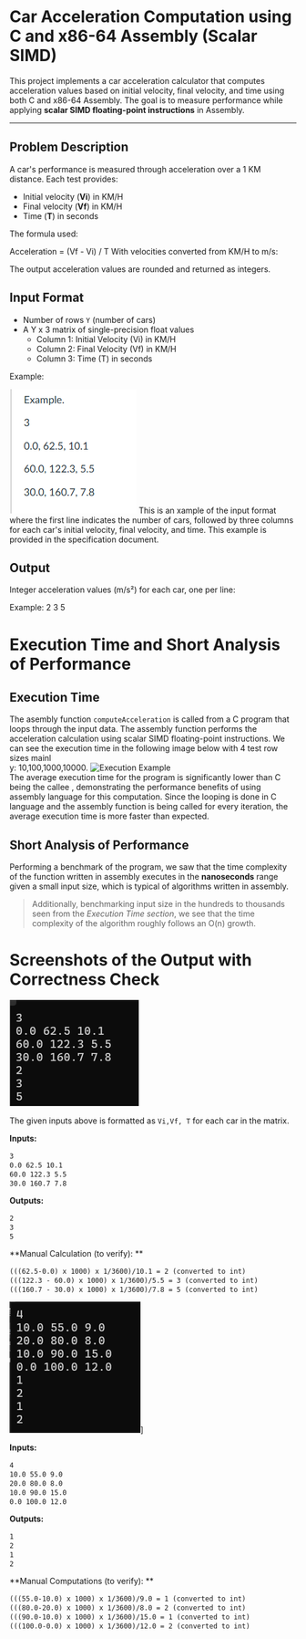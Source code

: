 # Car Acceleration Computation using C and x86-64 Assembly (Scalar SIMD)

This project implements a car acceleration calculator that computes acceleration values based on initial velocity, final velocity, and time using both C and x86-64 Assembly. The goal is to measure performance while applying **scalar SIMD floating-point instructions** in Assembly.

---

## Problem Description

A car's performance is measured through acceleration over a 1 KM distance. Each test provides:

- Initial velocity (**Vi**) in KM/H
- Final velocity (**Vf**) in KM/H
- Time (**T**) in seconds

The formula used:

Acceleration = (Vf - Vi) / T
With velocities converted from KM/H to m/s:

The output acceleration values are rounded and returned as integers.

## Input Format

- Number of rows `Y` (number of cars)
- A Y x 3 matrix of single-precision float values
  - Column 1: Initial Velocity (Vi) in KM/H
  - Column 2: Final Velocity (Vf) in KM/H
  - Column 3: Time (T) in seconds

Example:

![Example output](files/LBYARCH_MP2/images/Output.png)
This is an xample of the input format where the first line indicates the number of cars, followed by three columns for each car's initial velocity, final velocity, and time.
This example is provided in the specification document.


##  Output

Integer acceleration values (m/s²) for each car, one per line:

Example:
2
3
5

# Execution Time and Short Analysis of Performance

## Execution Time
The asembly function `computeAcceleration` is called from a C program that loops through the input data. The assembly function performs the acceleration calculation using scalar SIMD floating-point instructions.
We can see the execution time in the following image below with 4 test row sizes mainl<br>y: 10,100,1000,10000.
![Execution Example](files/LBYARCH_MP2/images/Execution.png)<br>
The average execution time for the program is significantly lower than C being the callee , demonstrating the performance benefits of using assembly language for this computation.
Since the looping is done in C language and the assembly function is being called for every iteration, the average execution time is more faster than expected.
## Short Analysis of Performance
Performing a benchmark of the program, we saw that the time complexity of the function written in assembly executes in the **nanoseconds** range given a small input size, which is typical of algorithms written in assembly.
>Additionally, benchmarking input size in the hundreds to thousands seen from the *Execution Time section*, we see that the time complexity of the algorithm roughly follows an O(n) growth.






 # Screenshots of the Output with Correctness Check

![Test Case 1: 3x3 Matrix Input](files/LBYARCH_MP2/images/TestCase1.png)


The given inputs above is formatted as `Vi,Vf, T` for each car in the matrix.


**Inputs:**
```
3
0.0 62.5 10.1
60.0 122.3 5.5
30.0 160.7 7.8
```


**Outputs:**
```
2
3
5
```


**Manual Calculation (to verify): **
```
(((62.5-0.0) x 1000) x 1/3600)/10.1 = 2 (converted to int)
(((122.3 - 60.0) x 1000) x 1/3600)/5.5 = 3 (converted to int)
(((160.7 - 30.0) x 1000) x 1/3600)/7.8 = 5 (converted to int)
```


![Test Case 2: 4x3 Matrix Input](files/LBYARCH_MP2/images/TestCase2.png)]


**Inputs:**
```
4	
10.0 55.0 9.0 
20.0 80.0 8.0
10.0 90.0 15.0
0.0 100.0 12.0
```


**Outputs:**
```
1
2
1
2
```


**Manual Computations (to verify): **
```
(((55.0-10.0) x 1000) x 1/3600)/9.0 = 1 (converted to int)
(((80.0-20.0) x 1000) x 1/3600)/8.0 = 2 (converted to int)
(((90.0-10.0) x 1000) x 1/3600)/15.0 = 1 (converted to int)
(((100.0-0.0) x 1000) x 1/3600)/12.0 = 2 (converted to int)
```


